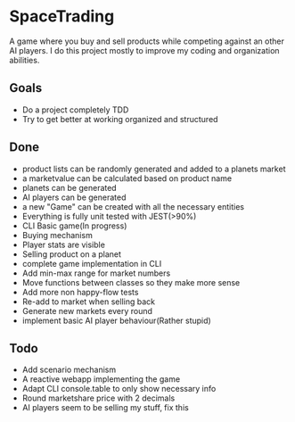 # SpaceTrading
A game where you buy and sell products while competing against an other AI players. 
I do this project mostly to improve my coding and organization abilities.

## Goals
- Do a project completely TDD
- Try to get better at working organized and structured

## Done
- product lists can be randomly generated and added to a planets market
- a marketvalue can be calculated based on product name
- planets can be generated
- AI players can be generated
- a new "Game" can be created with all the necessary entities
- Everything is fully unit tested with JEST(>90%)
- CLI Basic game(In progress)
- Buying mechanism
- Player stats are visible
- Selling product on a planet
- complete game implementation in CLI 
- Add min-max range for market numbers
- Move functions between classes so they make more sense  
- Add more non happy-flow tests
- Re-add to market when selling back
- Generate new markets every round
- implement basic AI player behaviour(Rather stupid)

## Todo
- Add scenario mechanism
- A reactive webapp implementing the game
- Adapt CLI console.table to only show necessary info
- Round marketshare price with 2 decimals
- AI players seem to be selling my stuff, fix this

